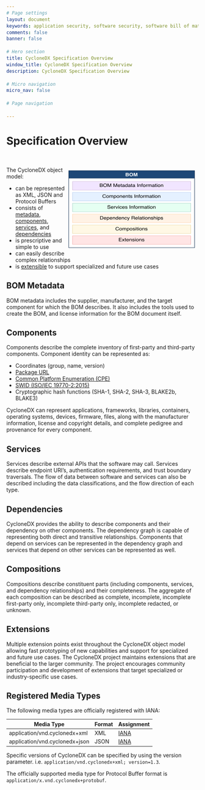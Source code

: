 ```yaml
---
# Page settings
layout: document
keywords: application security, software security, software bill of material, SBOM, BOM, open source, supply chain, specification, spdx, license, package url, purl, cpe
comments: false
banner: false

# Hero section
title: CycloneDX Specification Overview
window_title: CycloneDX Specification Overview
description: CycloneDX Specification Overview

# Micro navigation
micro_nav: false

# Page navigation
    
---
```


# Specification Overview

&nbsp;<!-- without this hack, the dropdown menu has issues due to h1 and h2 happening right after each other -->

<img src="/theme/assets/images/high-level-object-model-small.svg" width="331" height="202" alt="CycloneDX Object Model Overview" style="display:block; float:right; margin:10px">

The CycloneDX object model:
* can be represented as XML, JSON and Protocol Buffers
* consists of [metadata](#bom-metadata), [components](#components), [services](#services), and [dependencies](#dependencies)
* is prescriptive and simple to use
* can easily describe complex relationships
* is [extensible](#extensions) to support specialized and future use cases


## BOM Metadata
BOM metadata includes the supplier, manufacturer, and the target component for which the BOM describes. It also includes
the tools used to create the BOM, and license information for the BOM document itself.

## Components
Components describe the complete inventory of first-party and third-party components. Component identity can be represented as:
* Coordinates (group, name, version)
* [Package URL](https://github.com/package-url/purl-spec)
* [Common Platform Enumeration (CPE)](https://nvd.nist.gov/products/cpe)
* [SWID (ISO/IEC 19770-2:2015)](https://www.iso.org/standard/65666.html)
* Cryptographic hash functions (SHA-1, SHA-2, SHA-3, BLAKE2b, BLAKE3)

CycloneDX can represent applications, frameworks, libraries, containers, operating systems, devices, firmware, files, along
with the manufacturer information, license and copyright details, and complete pedigree and provenance for every component.

## Services
Services describe external APIs that the software may call. Services describe endpoint URI’s, authentication requirements, 
and trust boundary traversals. The flow of data between software and services can also be described including the data 
classifications, and the flow direction of each type.

## Dependencies
CycloneDX provides the ability to describe components and their dependency on other components. The dependency graph is 
capable of representing both direct and transitive relationships. Components that depend on services can be represented 
in the dependency graph and services that depend on other services can be represented as well.

## Compositions
Compositions describe constituent parts (including components, services, and dependency relationships) and their 
completeness. The aggregate of each composition can be described as complete, incomplete, incomplete first-party only, 
incomplete third-party only, incomplete redacted, or unknown.

## Extensions
Multiple extension points exist throughout the CycloneDX object model allowing fast prototyping of new capabilities
and support for specialized and future use cases. The CycloneDX project maintains extensions that are beneficial to
the larger community. The project encourages community participation and development of extensions that target 
specialized or industry-specific use cases.


## Registered Media Types

The following media types are officially registered with IANA:

| Media Type | Format | Assignment |
| ------- | --------- | --------- |
| application/vnd.cyclonedx+xml | XML | [IANA](https://www.iana.org/assignments/media-types/application/vnd.cyclonedx+xml) |
| application/vnd.cyclonedx+json | JSON | [IANA](https://www.iana.org/assignments/media-types/application/vnd.cyclonedx+json) |

Specific versions of CycloneDX can be specified by using the version parameter. i.e. `application/vnd.cyclonedx+xml; version=1.3`.

The officially supported media type for Protocol Buffer format is `application/x.vnd.cyclonedx+protobuf`.
